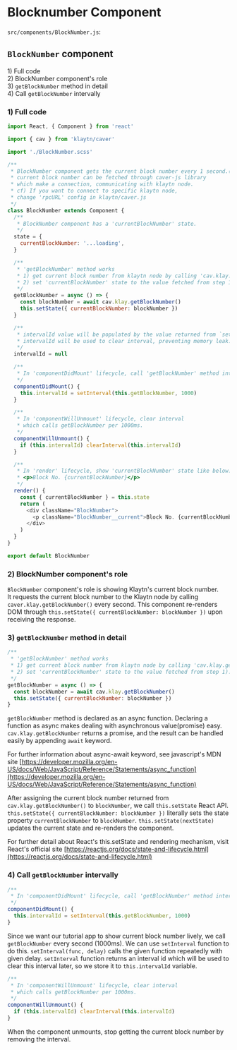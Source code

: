 # Blocknumber Component

`src/components/BlockNumber.js`:

## `BlockNumber` component <a id="blocknumber-component"></a>

1\) Full code  
2\) BlockNumber component's role  
3\) `getBlockNumber` method in detail  
4\) Call `getBlockNumber` intervally

### 1\) Full code <a id="1-full-code"></a>

```javascript
import React, { Component } from 'react'

import { cav } from 'klaytn/caver'

import './BlockNumber.scss'

/**
 * BlockNumber component gets the current block number every 1 second.(1000ms)
 * current block number can be fetched through caver-js library
 * which make a connection, communicating with klaytn node.
 * cf) If you want to connect to specific klaytn node,
 * change 'rpcURL' config in klaytn/caver.js
 */
class BlockNumber extends Component {
  /**
   * BlockNumber component has a 'currentBlockNumber' state.
   */
  state = {
    currentBlockNumber: '...loading',
  }

  /**
   * 'getBlockNumber' method works
   * 1) get current block number from klaytn node by calling 'cav.klay.getBlockNumber()'
   * 2) set 'currentBlockNumber' state to the value fetched from step 1).
   */
  getBlockNumber = async () => {
    const blockNumber = await cav.klay.getBlockNumber()
    this.setState({ currentBlockNumber: blockNumber })
  }

  /**
   * intervalId value will be populated by the value returned from `setInterval`.
   * intervalId will be used to clear interval, preventing memory leak.
   */
  intervalId = null

  /**
   * In 'componentDidMount' lifecycle, call 'getBlockNumber' method intervally.
   */
  componentDidMount() {
    this.intervalId = setInterval(this.getBlockNumber, 1000)
  }

  /**
   * In 'componentWillUnmount' lifecycle, clear interval
   * which calls getBlockNumber per 1000ms.
   */
  componentWillUnmount() {
    if (this.intervalId) clearInterval(this.intervalId)
  }

  /**
   * In 'render' lifecycle, show 'currentBlockNumber' state like below:
   * <p>Block No. {currentBlockNumber}</p>
   */
  render() {
    const { currentBlockNumber } = this.state
    return (
      <div className="BlockNumber">
        <p className="BlockNumber__current">Block No. {currentBlockNumber}</p>
      </div>
    )
  }
}

export default BlockNumber
```

### 2\) BlockNumber component's role <a id="2-blocknumber-component-s-role"></a>

`BlockNumber` component's role is showing Klaytn's current block number.  
It requests the current block number to the Klaytn node by calling `caver.klay.getBlockNumber()` every second. This component re-renders DOM through `this.setState({ currentBlockNumber: blockNumber })` upon receiving the response.

### 3\) `getBlockNumber` method in detail <a id="3-getblocknumber-method-in-detail"></a>

```javascript
/**
 * 'getBlockNumber' method works
 * 1) get current block number from klaytn node by calling 'cav.klay.getBlockNumber()'
 * 2) set 'currentBlockNumber' state to the value fetched from step 1).
 */
getBlockNumber = async () => {
  const blockNumber = await cav.klay.getBlockNumber()
  this.setState({ currentBlockNumber: blockNumber })
}
```

`getBlockNumber` method is declared as an async function. Declaring a function as async makes dealing with asynchronous value\(promise\) easy. `cav.klay.getBlockNumber` returns a promise, and the result can be handled easily by appending `await` keyword.

For further information about async-await keyword, see javascript's MDN site [https://developer.mozilla.org/en-US/docs/Web/JavaScript/Reference/Statements/async_function](https://developer.mozilla.org/en-US/docs/Web/JavaScript/Reference/Statements/async_function)

After assigning the current block number returned from `cav.klay.getBlockNumber()` to `blockNumber`, we call `this.setState` React API. `this.setState({ currentBlockNumber: blockNumber })` literally sets the state property `currentBlockNumber` to `blockNumber`. `this.setState(nextState)` updates the current state and re-renders the component.

For further detail about React's this.setState and rendering mechanism, visit React's official site [https://reactjs.org/docs/state-and-lifecycle.html](https://reactjs.org/docs/state-and-lifecycle.html)

### 4\) Call `getBlockNumber` intervally <a id="4-call-getblocknumber-intervally"></a>

```javascript
/**
 * In 'componentDidMount' lifecycle, call 'getBlockNumber' method intervally.
 */
componentDidMount() {
  this.intervalId = setInterval(this.getBlockNumber, 1000)
}
```

Since we want our tutorial app to show current block number lively, we call `getBlockNumber` every second \(1000ms\). We can use `setInterval` function to do this. `setInterval(func, delay)` calls the given function repeatedly with given delay. `setInterval` function returns an interval id which will be used to clear this interval later, so we store it to `this.intervalId` variable.

```javascript
/**
 * In 'componentWillUnmount' lifecycle, clear interval
 * which calls getBlockNumber per 1000ms.
 */
componentWillUnmount() {
  if (this.intervalId) clearInterval(this.intervalId)
}
```

When the component unmounts, stop getting the current block number by removing the interval.

